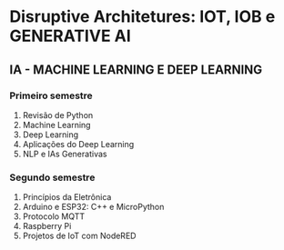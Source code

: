 # Disruptive Architetures: IOT, IOB e GENERATIVE AI

## IA - MACHINE LEARNING E DEEP LEARNING
### Primeiro semestre

<ol>
    <li>Revisão de Python</li>
    <li>Machine Learning</li>
    <li>Deep Learning</li>
    <li>Aplicações do Deep Learning</li>
    <li>NLP e IAs Generativas</li>
</ol>

### Segundo semestre

<ol>
    <li>Princípios da Eletrônica</li>
    <li>Arduino e ESP32: C++ e MicroPython</li>
    <li>Protocolo MQTT</li>
    <li>Raspberry Pi</li>
    <li>Projetos de IoT com NodeRED</li>
</ol>